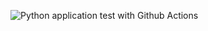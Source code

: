 ![Python application test with Github Actions](https://codebuild.eu-west-2.amazonaws.com/badges?uuid=eyJlbmNyeXB0ZWREYXRhIjoiYnVadGw0Q1ovN2ZmeWlVMXgyLzNqL3ZZSGhmNzZUZDVtNzUzMVU4WGVnZlBwMVpqTFFPTGFheEx1M3plaUdBbXVQVGxUT3lWQnNTRGE5NTJMNTJvTVdrPSIsIml2UGFyYW1ldGVyU3BlYyI6IndidUtmNGdFemNRTytzTVEiLCJtYXRlcmlhbFNldFNlcmlhbCI6MX0%3D&branch=main)
